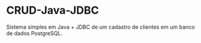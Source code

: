 # CRUD-Java-JDBC
Sistema simples em Java + JDBC de um cadastro de clientes em um banco de dados PostgreSQL.
